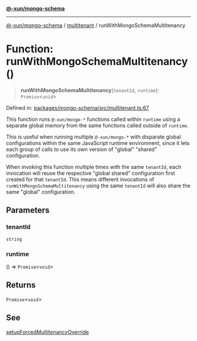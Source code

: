 [**@-xun/mongo-schema**](../../README.md)

***

[@-xun/mongo-schema](../../README.md) / [multitenant](../README.md) / runWithMongoSchemaMultitenancy

# Function: runWithMongoSchemaMultitenancy()

> **runWithMongoSchemaMultitenancy**(`tenantId`, `runtime`): `Promise`\<`void`\>

Defined in: [packages/mongo-schema/src/multitenant.ts:67](https://github.com/Xunnamius/mongo-utils/blob/6c3652e366db08824823159badff6f09e1290d0c/packages/mongo-schema/src/multitenant.ts#L67)

This function runs `@-xun/mongo-*` functions called within `runtime` using a
separate global memory from the same functions called outside of `runtime`.

This is useful when running multiple `@-xun/mongo-*` with disparate global
configurations within the same JavaScript runtime environment, since it lets
each group of calls to use its own version of "global" "shared"
configuration.

When invoking this function multiple times with the same `tenantId`, each
invocation will reuse the respective "global shared" configuration first
created for that `tenantId`. This means different invocations of
`runWithMongoSchemaMultitenancy` using the same `tenantId` will also share
the same "global" configuration.

## Parameters

### tenantId

`string`

### runtime

() => `Promise`\<`void`\>

## Returns

`Promise`\<`void`\>

## See

[setupForcedMultitenancyOverride](setupForcedMultitenancyOverride.md)
